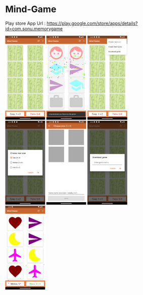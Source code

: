 # Mind-Game
Play store App Url : 
https://play.google.com/store/apps/details?id=com.sonu.memorygame

<img src="https://github.com/sonu0011/Mind-Game/blob/master/blob/Screenshot_20221221_131743.png" width="25%">
<img src="https://github.com/sonu0011/Mind-Game/blob/master/blob/Screenshot_20221221_132129.png" width="25%">
<img src="https://github.com/sonu0011/Mind-Game/blob/master/blob/Screenshot_20221221_142219.png" width="25%">
<img src="https://github.com/sonu0011/Mind-Game/blob/master/blob/Screenshot_20221221_142239.png" width="25%">
<img src="https://github.com/sonu0011/Mind-Game/blob/master/blob/Screenshot_20221221_142506.png" width="25%">
<img src="https://github.com/sonu0011/Mind-Game/blob/master/blob/Screenshot_20221221_142528.png" width="25%">
<img src="https://github.com/sonu0011/Mind-Game/blob/master/blob/Screenshot_20221221_143235.png" width="25%">
